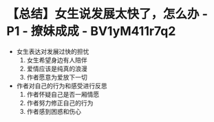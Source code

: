 # 【总结】女生说发展太快了，怎么办 - P1 - 撩妹成成 - BV1yM411r7q2

-   女生表达对发展过快的担忧
    1.  女生希望身边有人陪伴
    2.  爱情应该是纯真的浪漫
    3.  作者愿意为爱放下一切
-   作者对自己的行为和感受进行反思
    1.  作者怀疑自己是否一厢情愿
    2.  作者努力修正自己的行为
    3.  作者感到困惑和伤心